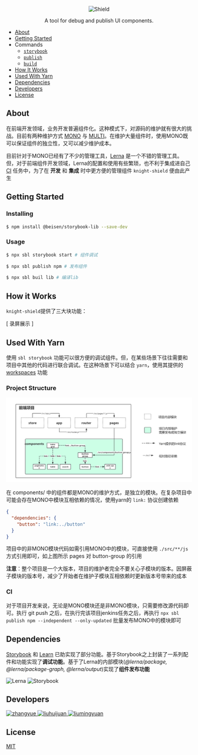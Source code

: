 
<p align="center">
  <img alt="Shield" src="http://lc-cj3ctxdw.cn-n1.lcfile.com/baf8019f3a541823d42a.png" height="400px" with="700px" />
</p>

<p align="center">
  A tool for debug and publish UI components.
</p>

* [About](#about)
* [Getting Started](#getting-started)
* Commands
  - [`storybook`](./src/commands/storybook#readme)
  - [`publish`](./src/commands/publish#readme)
  - [`build`](./src/commands/build#readme)
* [How It Works](#how-it-works)
* [Used With Yarn](#used-with-yarn)
* [Dependencies](#dependencies)
* [Developers](#developers)
* [License](#license)

## About

在前端开发领域，业务开发普遍组件化。这种模式下，对源码的维护就有很大的挑战。目前有两种维护方式 [MONO](https://zhuanlan.zhihu.com/p/31289463) 与 [MULTI](https://zhuanlan.zhihu.com/p/31289463)。在维护大量组件时，使用MONO既可以保证组件的独立性，又可以减少维护成本。

目前针对于MONO已经有了不少的管理工具，[Lerna](https://github.com/lerna/lerna) 是一个不错的管理工具。但，对于前端组件开发领域，Lerna的配置和使用有些繁琐，也不利于集成进自己 [CI](https://github.com/knight-org/knight-shield/blob/master/demo/jenkins-pipeline) 任务中，为了在 **开发** 和 **集成** 时中更方便的管理组件 `knight-shield` 便由此产生

## Getting Started

### Installing
```sh
$ npm install @beisen/storybook-lib --save-dev
```
### Usage
```sh
$ npx sbl storybook start # 组件调试
```
```sh
$ npx sbl publish npm # 发布组件
```
```sh
$ npx sbl buil lib # 编译lib
```

## How it Works
`knight-shield`提供了三大块功能：

[ 录屏展示 ]

## Used With Yarn

使用 `sbl storybook` 功能可以很方便的调试组件。但，在某些场景下往往需要和项目中其他的代码进行联合调试。在这种场景下可以结合 `yarn`，使用其提供的 [workspaces](https://yarnpkg.com/blog/2017/08/02/introducing-workspaces/) 功能

### Project Structure

<img alt="monorepo" src="./demo/monorepo.png"  />

在 components/ 中的组件都是MONO的维护方式，是独立的模块。在复杂项目中可能会存在MONO中模块互相依赖的情况，使用yarn的 `link:` 协议创建依赖
```json
{
  "dependencies": {
    "button": "link:../button"
  }
}
```
项目中的非MONO模块代码如需引用MONO中的模块，可直接使用 `./src/**/js` 方式引用即可，如上图所示 pages 对 button-group 的引用

**注意**：整个项目是一个大版本，项目的维护者完全不要关心子模块的版本。因屏蔽子模块的版本号，减少了开始者在维护子模块互相依赖时更新版本号带来的成本

### CI

对于项目开发来说，无论是MONO模块还是非MONO模块，只需要修改源代码即可。执行 git push 之后，在执行完该项目jenkins任务之后，再执行 `npx sbl publish npm --independent --only-updated` 批量发布MONO中的模块即可

## Dependencies
[Storybook](https://github.com/storybooks/storybook) 和 [Learn](https://github.com/lerna/lerna) 已助实现了部分功能。基于Storybook之上封装了一系列配件和功能实现了**调试功能**。基于了Lerna的内部模块(*@lerna/package, @lerna/package-graph, @lerna/output*)实现了**组件发布功能**

<p align="left">
  <img alt="Lerna" src="http://lc-cj3ctxdw.cn-n1.lcfile.com/e6180c4dca55ac0e6d24.png" height="120px" with="150px" />
  <img alt="Storybook" src="http://lc-cj3ctxdw.cn-n1.lcfile.com/6dd894cd5e025fdbff2d.png" height="110px" with="130px" />
</p>

## Developers
<p align="left">
  <a href="https://github.com/zygeilit">
    <img alt="zhangyue" src="http://lc-cj3ctxdw.cn-n1.lcfile.com/d791c661693edc1ace6a.png" height="60px" with="60px" />
  </a>
  <a href="https://github.com/holly-juan">
    <img alt="liuhuijuan" src="http://lc-cj3ctxdw.cn-n1.lcfile.com/d591ed1070d5baa859a1.png" height="60px" with="60px" />
  </a>
  <a href="https://github.com/yuebansangeng">
    <img alt="liumingyuan" src="http://lc-cj3ctxdw.cn-n1.lcfile.com/37172c625246d48d2b3e.png" height="60px" with="60px" />
  </a>
</p>

## License

[MIT](https://github.com/storybooks/storybook/blob/master/LICENSE)

